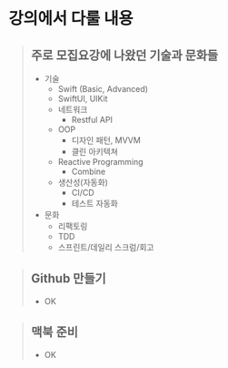 # 강의에서 다룰 내용

> ## <strong>주로 모집요강에 나왔던 기술과 문화들</strong>
>
> - 기술
>   - Swift (Basic, Advanced)
>   - SwiftUI, UIKit
>   - 네트워크
>     - Restful API
>   - OOP
>     - 디자인 패턴, MVVM
>     - 클린 아키텍쳐
>   - Reactive Programming
>     - Combine
>   - 생산성(자동화)
>     - CI/CD
>     - 테스트 자동화
> - 문화
>   - 리팩토링
>   - TDD
>   - 스프린트/데일리 스크럼/회고

> ## <strong>Github 만들기</strong>
>
> - OK

> ## <strong>맥북 준비</strong>
>
> - OK
